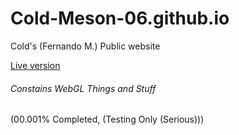 # Cold-Meson-06.github.io
Cold's (Fernando M.) Public website

[Live version](https://cold-meson-06.github.io/)
###### Constains WebGL Things and Stuff

(00.001% Completed, (Testing Only (Serious)))

